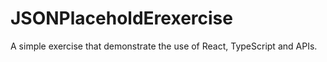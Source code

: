 # JSONPlaceholdErexercise
A simple exercise that demonstrate the use of React, TypeScript and APIs.
